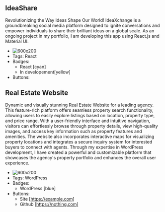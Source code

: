 ## IdeaShare
Revolutionizing the Way Ideas Shape Our World! IdeaXchange is a groundbreaking social media platform designed to ignite conversations and empower individuals to share their brilliant ideas on a global scale. As an ongoing project in my portfolio, I am developing this app using React.js and Material UI.
- ![600x200](http://khersebozorg.com/wp-content/uploads/2023/07/Brain-Bulb-Lamp-Smart-Idea-Logo-Template_auto_x2.jpg)
- Tags: React
- Badges:
  - React [cyan]
  - In developement[yellow]
- Buttons:


## Real Estate Website
Dynamic and visually stunning Real Estate Website for a leading agency. This feature-rich platform offers seamless property search functionality, allowing users to easily explore listings based on location, property type, and price range. With a user-friendly interface and intuitive navigation, visitors can effortlessly browse through property details, view high-quality images, and access key information such as property features and amenities. The website also incorporates interactive maps for visualizing property locations and integrates a secure inquiry system for interested buyers to connect with agents. Through my expertise in WordPress development, I have created a powerful and customizable platform that showcases the agency's property portfolio and enhances the overall user experience.
- ![600x200](https://www.sliderrevolution.com/wp-content/uploads/2021/10/NEER.jpg)
- Tags: WordPress
- Badges:
  - WordPress [blue]
- Buttons:
  - Site [https://example.com]
  - Github [https://nothing.com]